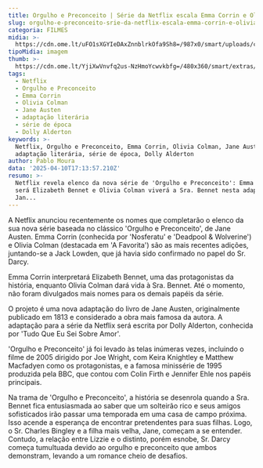 ```yaml
---
title: Orgulho e Preconceito | Série da Netflix escala Emma Corrin e Olivia Colman
slug: orgulho-e-preconceito-srie-da-netflix-escala-emma-corrin-e-olivia-colman
categoria: FILMES
midia: >-
  https://cdn.ome.lt/uFO1sXGYIeDAxZnnblrkOfa9Sh8=/987x0/smart/uploads/conteudo/fotos/OMELETE_CAPA_-_2025-04-10T131200.966.png
tipoMidia: imagem
thumb: >-
  https://cdn.ome.lt/YjiXwVnvfq2us-NzHmoYcwvkbfg=/480x360/smart/extras/conteudos/omelete_THUMB_-_2025-04-10T131559.410.png
tags:
  - Netflix
  - Orgulho e Preconceito
  - Emma Corrin
  - Olivia Colman
  - Jane Austen
  - adaptação literária
  - série de época
  - Dolly Alderton
keywords: >-
  Netflix, Orgulho e Preconceito, Emma Corrin, Olivia Colman, Jane Austen,
  adaptação literária, série de época, Dolly Alderton
author: Pablo Moura
data: '2025-04-10T17:13:57.210Z'
resumo: >-
  Netflix revela elenco da nova série de 'Orgulho e Preconceito': Emma Corrin
  será Elizabeth Bennet e Olivia Colman viverá a Sra. Bennet nesta adaptação de
  Jan...
---
```


A Netflix anunciou recentemente os nomes que completarão o elenco da sua nova série baseada no clássico 'Orgulho e Preconceito', de Jane Austen. Emma Corrin (conhecida por 'Nosferatu' e 'Deadpool & Wolverine') e Olivia Colman (destacada em 'A Favorita') são as mais recentes adições, juntando-se a Jack Lowden, que já havia sido confirmado no papel do Sr. Darcy.

Emma Corrin interpretará Elizabeth Bennet, uma das protagonistas da história, enquanto Olivia Colman dará vida à Sra. Bennet. Até o momento, não foram divulgados mais nomes para os demais papéis da série.

O projeto é uma nova adaptação do livro de Jane Austen, originalmente publicado em 1813 e considerado a obra mais famosa da autora. A adaptação para a série da Netflix será escrita por Dolly Alderton, conhecida por 'Tudo Que Eu Sei Sobre Amor'.

'Orgulho e Preconceito' já foi levado às telas inúmeras vezes, incluindo o filme de 2005 dirigido por Joe Wright, com Keira Knightley e Matthew Macfadyen como os protagonistas, e a famosa minissérie de 1995 produzida pela BBC, que contou com Colin Firth e Jennifer Ehle nos papéis principais.

Na trama de 'Orgulho e Preconceito', a história se desenrola quando a Sra. Bennet fica entusiasmada ao saber que um solteirão rico e seus amigos sofisticados irão passar uma temporada em uma casa de campo próxima. Isso acende a esperança de encontrar pretendentes para suas filhas. Logo, o Sr. Charles Bingley e a filha mais velha, Jane, começam a se entender. Contudo, a relação entre Lizzie e o distinto, porém esnobe, Sr. Darcy começa tumultuada devido ao orgulho e preconceito que ambos demonstram, levando a um romance cheio de desafios.
